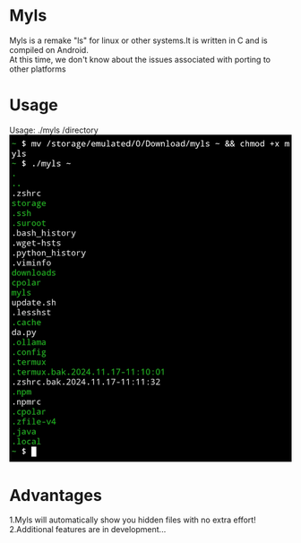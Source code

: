 # Myls
Myls is a remake "ls" for linux or other systems.It is written in C and is compiled on Android. <br>At this time, we don't know about the issues associated with porting to other platforms

# Usage
Usage: ./myls /directory
![Usage](/mddata/demo.jpg "Demo")

# Advantages
1.Myls will automatically show you hidden files with no extra effort!<br>
2.Additional features are in development...

